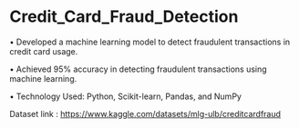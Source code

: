 # Credit_Card_Fraud_Detection

• Developed a machine learning model to detect fraudulent transactions in credit card usage. 

• Achieved 95% accuracy in detecting fraudulent transactions using machine learning. 

• Technology Used: Python, Scikit-learn, Pandas, and NumPy

Dataset link : https://www.kaggle.com/datasets/mlg-ulb/creditcardfraud
